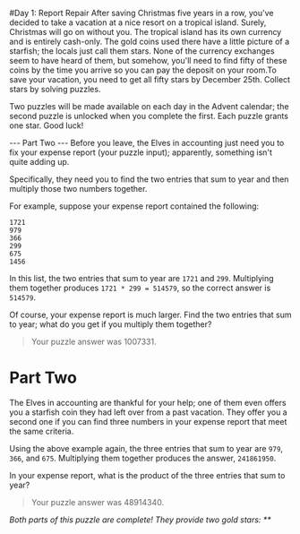  #Day 1: Report Repair
 After saving Christmas five years in a row, you've decided to take a vacation
 at a nice resort on a tropical island. Surely, Christmas will go on without
 you. The tropical island has its own currency and is entirely cash-only.
 The gold coins used there have a little picture of a starfish; the locals just
 call them stars. None of the currency exchanges seem to have heard of them,
 but somehow, you'll need to find fifty of these coins by the time you arrive
 so you can pay the deposit on your room.To save your vacation, you need to
 get all fifty stars by December 25th. Collect stars by solving puzzles.

 Two puzzles will be made available on each day in the Advent calendar; the
 second puzzle is unlocked when you complete the first.
 Each puzzle grants one star. Good luck!

 --- Part Two ---
 Before you leave, the Elves in accounting just need you to fix your expense
 report (your puzzle input); apparently, something isn't quite adding up.

 Specifically, they need you to find the two entries that sum to year and
 then multiply those two numbers together.

 For example, suppose your expense report contained the following:

`1721`\
`979`\
`366`\
`299`\
`675`\
`1456`

 In this list, the two entries that sum to year are `1721` and `299`. Multiplying
 them together produces `1721 * 299 = 514579`, so the correct answer is `514579`.

 Of course, your expense report is much larger. Find the two entries that sum
 to year; what do you get if you multiply them together?

> Your puzzle answer was 1007331.


 # Part Two
 The Elves in accounting are thankful for your help; one of them even offers
 you a starfish coin they had left over from a past vacation. They offer you a
 second one if you can find three numbers in your expense report that meet the
 same criteria.

 Using the above example again, the three entries that sum to year are `979`,
 `366`, and `675`. Multiplying them together produces the answer, `241861950`.

 In your expense report, what is the product of the three entries that sum to
 year?
 
> Your puzzle answer was 48914340.

_Both parts of this puzzle are complete! They provide two gold stars: **_